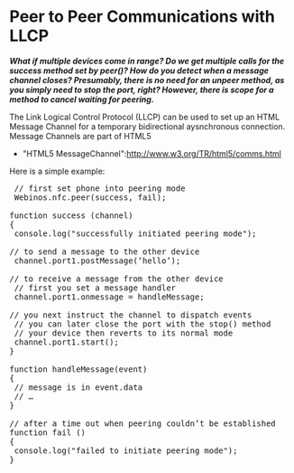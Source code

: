 Peer to Peer Communications with LLCP
=====================================

_**What if multiple devices come in range? Do we get multiple calls for the success method set by peer()? How do you detect when a message channel closes? Presumably, there is no need for an unpeer method, as you simply need to stop the port, right? However, there is scope for a method to cancel waiting for peering.**_

The Link Logical Control Protocol (LLCP) can be used to set up an HTML Message Channel for a temporary bidirectional aysnchronous connection. Message Channels are part of HTML5

-   "HTML5 MessageChannel":http://www.w3.org/TR/html5/comms.html

Here is a simple example:

<pre class="javascript prettyprint">
 // first set phone into peering mode
 Webinos.nfc.peer(success, fail);

function success (channel)
{
 console.log("successfully initiated peering mode");

// to send a message to the other device
 channel.port1.postMessage(‘hello’);

// to receive a message from the other device
 // first you set a message handler
 channel.port1.onmessage = handleMessage;

// you next instruct the channel to dispatch events
 // you can later close the port with the stop() method
 // your device then reverts to its normal mode
 channel.port1.start();
}

function handleMessage(event)
{
 // message is in event.data
 // …
}

// after a time out when peering couldn’t be established
function fail ()
{
 console.log("failed to initiate peering mode");
}
</pre>

